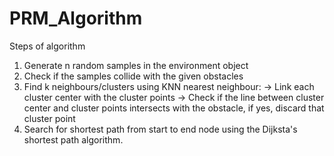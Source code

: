 # PRM_Algorithm

Steps of algorithm

1. Generate n random samples in the environment object
2. Check if the samples collide with the given obstacles
3. Find k neighbours/clusters using KNN nearest neighbour:
     -> Link each cluster center with the cluster points
     -> Check if the line between cluster center and cluster points intersects with the obstacle, if yes, discard that cluster point
4. Search for shortest path from start to end node using the Dijksta's shortest path algorithm.
